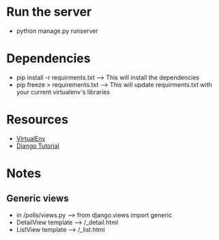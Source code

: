 

# Run the server
- python manage.py runserver

# Dependencies
- pip install -r requirments.txt --> This will install the dependencies
- pip freeze > requirements.txt --> This will update requirments.txt with your current virtualenv's libraries

# Resources
- [VirtualEnv](http://docs.python-guide.org/en/latest/dev/virtualenvs/)
- [Django Tutorial](https://docs.djangoproject.com/en/1.8/intro/tutorial01/)

# Notes

## Generic views
- in /polls/views.py --> from django.views import generic
- DetailView template --> <app name>/<model name>_detail.html
- ListView template --> <app name>/<model name>_list.html
